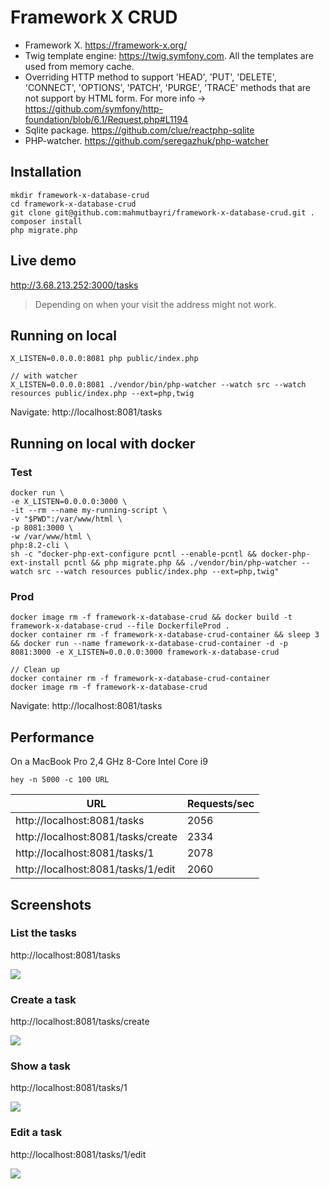 # Framework X CRUD

- Framework X. https://framework-x.org/
- Twig template engine: https://twig.symfony.com. All the templates are used from memory cache.
- Overriding HTTP method to support 'HEAD', 'PUT', 'DELETE', 'CONNECT', 'OPTIONS', 'PATCH', 'PURGE', 'TRACE' methods that are not support by HTML form. For more info -> https://github.com/symfony/http-foundation/blob/6.1/Request.php#L1194
- Sqlite package. https://github.com/clue/reactphp-sqlite
- PHP-watcher. https://github.com/seregazhuk/php-watcher

## Installation
    mkdir framework-x-database-crud
    cd framework-x-database-crud
    git clone git@github.com:mahmutbayri/framework-x-database-crud.git .
    composer install
    php migrate.php

## Live demo 

http://3.68.213.252:3000/tasks

> Depending on when your visit the address might not work.

## Running on local

    X_LISTEN=0.0.0.0:8081 php public/index.php

    // with watcher
    X_LISTEN=0.0.0.0:8081 ./vendor/bin/php-watcher --watch src --watch resources public/index.php --ext=php,twig

Navigate: http://localhost:8081/tasks

## Running on local with docker

### Test
    docker run \
    -e X_LISTEN=0.0.0.0:3000 \
    -it --rm --name my-running-script \
    -v "$PWD":/var/www/html \
    -p 8081:3000 \
    -w /var/www/html \
    php:8.2-cli \
    sh -c "docker-php-ext-configure pcntl --enable-pcntl && docker-php-ext-install pcntl && php migrate.php && ./vendor/bin/php-watcher --watch src --watch resources public/index.php --ext=php,twig"
### Prod

    docker image rm -f framework-x-database-crud && docker build -t framework-x-database-crud --file DockerfileProd .
    docker container rm -f framework-x-database-crud-container && sleep 3 && docker run --name framework-x-database-crud-container -d -p 8081:3000 -e X_LISTEN=0.0.0.0:3000 framework-x-database-crud
    
    // Clean up
    docker container rm -f framework-x-database-crud-container
    docker image rm -f framework-x-database-crud

Navigate: http://localhost:8081/tasks


## Performance
On a MacBook Pro 2,4 GHz 8-Core Intel Core i9

    hey -n 5000 -c 100 URL

| URL                                | Requests/sec |
|------------------------------------|--------------|
| http://localhost:8081/tasks        | 2056         |
| http://localhost:8081/tasks/create | 2334         |
| http://localhost:8081/tasks/1      | 2078         |
| http://localhost:8081/tasks/1/edit | 2060         |


## Screenshots

### List the tasks

http://localhost:8081/tasks

![](screenshots/indexMedium.jpeg)

### Create a task
http://localhost:8081/tasks/create

![](screenshots/createMedium.jpeg)

### Show a task
http://localhost:8081/tasks/1

![](screenshots/showMedium.jpeg)

### Edit a task
http://localhost:8081/tasks/1/edit

![](screenshots/editMedium.jpeg)
